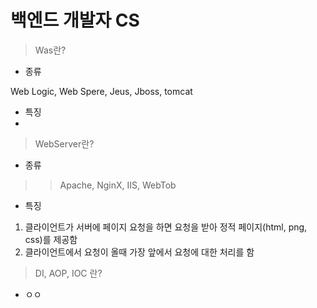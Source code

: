 # 백엔드 개발자 CS
> Was란?
- 종류

Web Logic, Web Spere, Jeus, Jboss, tomcat

- 특징
- 
> WebServer란?

- 종류
>> Apache, NginX, IIS, WebTob

- 특징
1. 클라이언트가 서버에 페이지 요청을 하면 요청을 받아 정적 페이지(html, png, css)를 제공함
2. 클라이언트에서 요청이 올때 가장 앞에서 요청에 대한 처리를 함




> DI, AOP, IOC 란?
- ㅇㅇ

